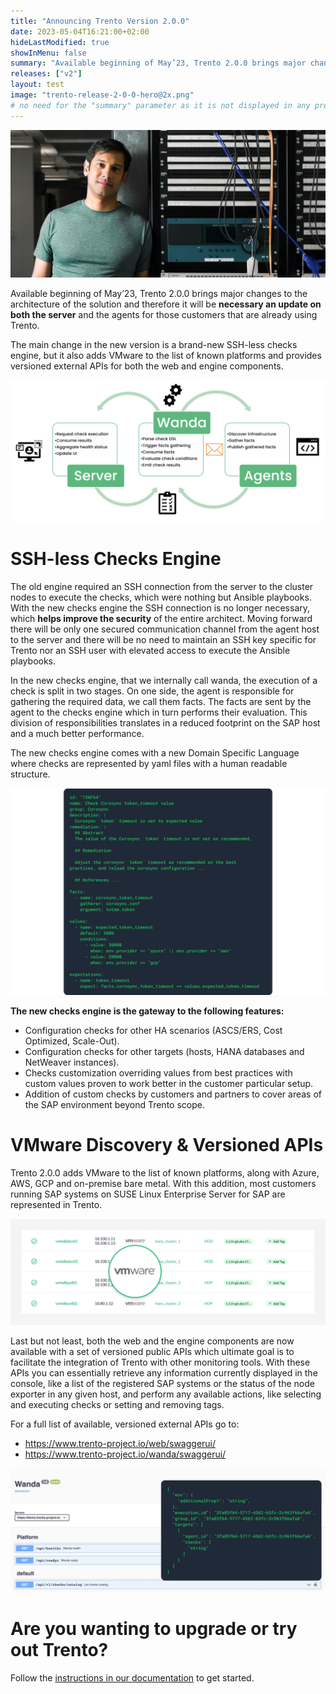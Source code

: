 ```yaml
---
title: "Announcing Trento Version 2.0.0"
date: 2023-05-04T16:21:00+02:00
hideLastModified: true
showInMenu: false
summary: "Available beginning of May’23, Trento 2.0.0 brings major changes to the architecture of the solution..."
releases: ["v2"]
layout: test
image: "trento-release-2-0-0-hero@2x.png"
# no need for the "summary" parameter as it is not displayed in any previews
---
```

![Trento Release Version 2.0.0](trento-release-2-0-0-hero@2x.png)

Available beginning of May’23, Trento 2.0.0 brings major changes to the architecture of the solution and therefore it will be **necessary an update on both the server** and the agents for those customers that are already using Trento. ​

The main change in the new version is a brand-new SSH-less checks engine, but it also adds VMware to the list of known platforms and provides versioned external APIs for both the web and engine components.

![Trento Checks Engine](trento-checks-engine@2x.png)

# SSH-less Checks Engine

The old engine required an SSH connection from the server to the cluster nodes to execute the checks, which were nothing but Ansible playbooks. With the new checks engine the SSH connection is no longer necessary, which **helps improve the security** of the entire architect. Moving forward there will be only one secured communication channel from the agent host to the server and there will be no need to maintain an SSH key specific for Trento nor an SSH user with elevated access to execute the Ansible playbooks.​

In the new checks engine, that we internally call wanda, the execution of a check is split in two stages. On one side, the agent is responsible for gathering the required data, we call them facts. The facts are sent by the agent to the checks engine which in turn performs their evaluation. This division of responsibilities translates in a reduced footprint on the SAP host and a much better performance.​

The new checks engine comes with a new Domain Specific Language where checks are represented by yaml files with a human readable structure.

![Trento Domain Specific Language - YAML](trento-check-yaml@2x.png)

**The new checks engine is the gateway to the following features:​**
* Configuration checks for other HA scenarios (ASCS/ERS, Cost Optimized, Scale-Out).​
* Configuration checks for other targets (hosts, HANA databases and NetWeaver instances)​.
* Checks customization overriding values from best practices with custom values proven to work better in the customer particular setup​.
* Addition of custom checks by customers and partners to cover areas of the SAP environment beyond Trento scope.

# VMware Discovery & Versioned APIs​

Trento 2.0.0 adds VMware to the list of known platforms, along with Azure, AWS, GCP and on-premise bare metal. With this addition, most customers running SAP systems on SUSE Linux Enterprise Server for SAP are represented in Trento.​

![Trento VMware Discovery](trento-vmware-discovery@2x.png)

Last but not least, both the web and the engine components are now available with a set of versioned public APIs which ultimate goal is to facilitate the integration of Trento with other monitoring tools. With these APIs you can essentially retrieve any information currently displayed in the console, like a list of the registered SAP systems or the status of the node exporter in any given host, and perform any available actions, like selecting and executing checks or setting and removing tags.​

For a full list of available, versioned external APIs go to:
* https://www.trento-project.io/web/swaggerui/
* https://www.trento-project.io/wanda/swaggerui/

![Trento External APIs](trento-external-api@2x.png)

# Are you wanting to upgrade or try out Trento?
Follow the [instructions in our documentation](https://documentation.suse.com/sles-sap/trento/single-html/SLES-SAP-trento/index.html "Getting started with Trento Premium") to get started.